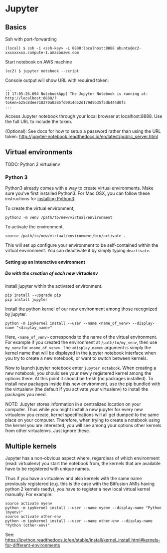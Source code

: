 # Jupyter

## Basics

Ssh with port-forwarding

    (local) $ ssh -i <ssh-key> -L 8888:localhost:8888 ubuntu@ec2-xxxxxxxxx.compute-1.amazonaws.com
    
Start notebook on AWS machine

    (ec2) $ jupyter notebook --script
    
Console output will show URL with required token:

    ...
    [I 17:05:26.694 NotebookApp] The Jupyter Notebook is running at: http://localhost:8888/?token=b25c8dee718270a0385fd0014d52d179d9b35f5db444d0fc
    ...
    
Access Jupyter notebook through your local browser at localhost:8888. Use the full URL to include the token.

(Optional): See docs for how to setup a password rather than using the URL token: <http://jupyter-notebook.readthedocs.io/en/latest/public_server.html>

## Virtual environments

TODO: Python 2 virtualenv

### Python 3

Python3 already comes with a way to create virtual environments. Make sure you've first installed Python3. For Mac OSX, you can follow these instructions for [installing Python3](http://python-guide-pt-br.readthedocs.io/en/latest/starting/install3/osx/).

To create the virtual environment, 

    python3 -m venv /path/to/new/virtual/environment

To activate the environment,

    source /path/to/new/virtual/environment/bin/activate .

This will set up configure your environment to be self-contained within the virtual environment. You can deactivate it by simply typing `deactivate`.

#### Setting up an interactive environment

##### Do with the creation of each new virtualenv

Install jupyter within the activated environment.

    pip install --upgrade pip
    pip install jupyter

Install the python kernel of our new environment among those recognized by jupyter.

    python -m ipykernel install --user --name <name_of_venv> --display-name "<display_name>"
  
Here, `<name_of_venv>` corresponds to the name of the virtual environment. For example if you created the environment at `/path/to/my_venv`, then use `my_venv` for `<name_of_venv>`. The `<display_name>` argument is simply the kernel name that will be displayed in the jupyter notebook interface when you try to create a new notebook, or want to switch between kernels. 

Now to launch jupyter notebook enter `jupyter notebook`. When creating a new notebook, you should see your newly registered kernel among the options there. At this point it should be fresh (no packages installed). To install new packages inside this new environment, use the pip bundled with the virtualenv (the default if you activate your virtualenv) to install the packages you need. 

NOTE: Jupyter stores information in a centralized location on your computer. Thus while you might install a new jupyter for every new virtualenv you create, kernel specifications will all get dumped to the same place on your computer. Therefore, when trying to create a notebook using the kernel you are interested, you will see among your options other kernels from other virtualenvs. Just ignore these.

    

## Multiple kernels

Jupyter has a non-obvious aspect where, regardless of which environment (read: virtualenv) you start the notebook from, the kernels that are available have to be registered with unique names.

Thus if you have a virtualenv and also kernels with the same name previously registered (e.g. this is the case with the Bitfusion AMIs having python 2 kernels raedy), you have to register a new local virtual kernel manually. For example:

    source activate myenv
    python -m ipykernel install --user --name myenv --display-name "Python (myenv)"
    source activate other-env
    python -m ipykernel install --user --name other-env --display-name "Python (other-env)"

See: https://ipython.readthedocs.io/en/stable/install/kernel_install.html#kernels-for-different-environments
